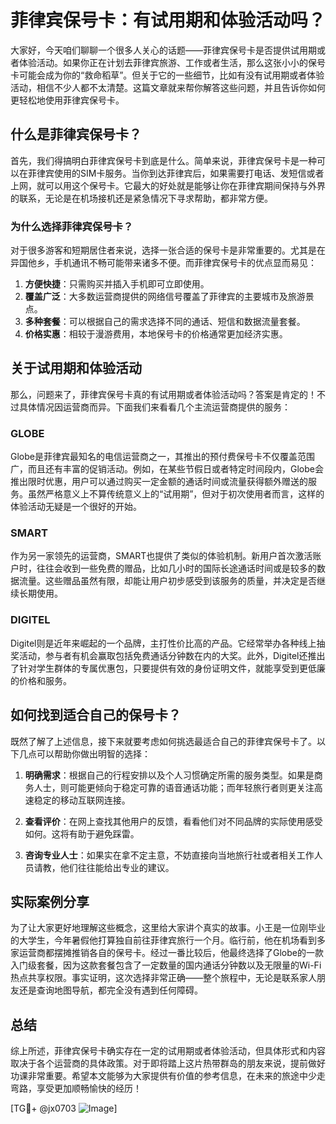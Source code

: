 # 菲律宾保号卡：有试用期和体验活动吗？

大家好，今天咱们聊聊一个很多人关心的话题——菲律宾保号卡是否提供试用期或者体验活动。如果你正在计划去菲律宾旅游、工作或者生活，那么这张小小的保号卡可能会成为你的“救命稻草”。但关于它的一些细节，比如有没有试用期或者体验活动，相信不少人都不太清楚。这篇文章就来帮你解答这些问题，并且告诉你如何更轻松地使用菲律宾保号卡。

## 什么是菲律宾保号卡？

首先，我们得搞明白菲律宾保号卡到底是什么。简单来说，菲律宾保号卡是一种可以在菲律宾使用的SIM卡服务。当你到达菲律宾后，如果需要打电话、发短信或者上网，就可以用这个保号卡。它最大的好处就是能够让你在菲律宾期间保持与外界的联系，无论是在机场接机还是紧急情况下寻求帮助，都非常方便。

### 为什么选择菲律宾保号卡？

对于很多游客和短期居住者来说，选择一张合适的保号卡是非常重要的。尤其是在异国他乡，手机通讯不畅可能带来诸多不便。而菲律宾保号卡的优点显而易见：

1. **方便快捷**：只需购买并插入手机即可立即使用。
2. **覆盖广泛**：大多数运营商提供的网络信号覆盖了菲律宾的主要城市及旅游景点。
3. **多种套餐**：可以根据自己的需求选择不同的通话、短信和数据流量套餐。
4. **价格实惠**：相较于漫游费用，本地保号卡的价格通常更加经济实惠。

## 关于试用期和体验活动

那么，问题来了，菲律宾保号卡真的有试用期或者体验活动吗？答案是肯定的！不过具体情况因运营商而异。下面我们来看看几个主流运营商提供的服务：

### GLOBE

Globe是菲律宾最知名的电信运营商之一，其推出的预付费保号卡不仅覆盖范围广，而且还有丰富的促销活动。例如，在某些节假日或者特定时间段内，Globe会推出限时优惠，用户可以通过购买一定金额的通话时间或流量获得额外赠送的服务。虽然严格意义上不算传统意义上的“试用期”，但对于初次使用者而言，这样的体验活动无疑是一个很好的开始。

### SMART

作为另一家领先的运营商，SMART也提供了类似的体验机制。新用户首次激活账户时，往往会收到一些免费的赠品，比如几小时的国际长途通话时间或是较多的数据流量。这些赠品虽然有限，却能让用户初步感受到该服务的质量，并决定是否继续长期使用。

### DIGITEL

Digitel则是近年来崛起的一个品牌，主打性价比高的产品。它经常举办各种线上抽奖活动，参与者有机会赢取包括免费通话分钟数在内的大奖。此外，Digitel还推出了针对学生群体的专属优惠包，只要提供有效的身份证明文件，就能享受到更低廉的价格和服务。

## 如何找到适合自己的保号卡？

既然了解了上述信息，接下来就要考虑如何挑选最适合自己的菲律宾保号卡了。以下几点可以帮助你做出明智的选择：

1. **明确需求**：根据自己的行程安排以及个人习惯确定所需的服务类型。如果是商务人士，则可能更倾向于稳定可靠的语音通话功能；而年轻旅行者则更关注高速稳定的移动互联网连接。

2. **查看评价**：在网上查找其他用户的反馈，看看他们对不同品牌的实际使用感受如何。这将有助于避免踩雷。

3. **咨询专业人士**：如果实在拿不定主意，不妨直接向当地旅行社或者相关工作人员请教，他们往往能给出专业的建议。

## 实际案例分享

为了让大家更好地理解这些概念，这里给大家讲个真实的故事。小王是一位刚毕业的大学生，今年暑假他打算独自前往菲律宾旅行一个月。临行前，他在机场看到多家运营商都摆摊推销各自的保号卡。经过一番比较后，他最终选择了Globe的一款入门级套餐，因为这款套餐包含了一定数量的国内通话分钟数以及无限量的Wi-Fi热点共享权限。事实证明，这次选择非常正确——整个旅程中，无论是联系家人朋友还是查询地图导航，都完全没有遇到任何障碍。

## 总结

综上所述，菲律宾保号卡确实存在一定的试用期或者体验活动，但具体形式和内容取决于各个运营商的具体政策。对于即将踏上这片热带群岛的朋友来说，提前做好功课非常重要。希望本文能够为大家提供有价值的参考信息，在未来的旅途中少走弯路，享受更加顺畅愉快的经历！

[TG💪+ @jx0703 ![Image](https://github.com/user-attachments/assets/dbca1d08-cadb-493c-b0ec-ad6f7a83f270)]